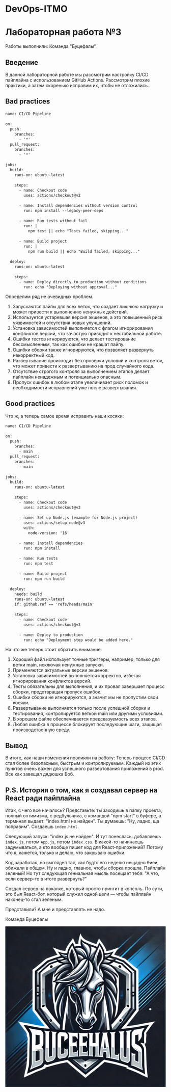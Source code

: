 # DevOps-ITMO

# Лабораторная работа №3

Работы выполнили: Команда "Буцефалы"

## Введение

В данной лабораторной работе мы рассмотрим настройку CI/CD пайплайна с использованием GitHub Actions. 
Рассмотрим плохие практики, а затем скоренько исправим их, чтобы не отложились.

## Bad practices

```
name: CI/CD Pipeline

on:
  push:
    branches:
      - '*'
  pull_request:
    branches:
      - '*'

jobs:
  build:
    runs-on: ubuntu-latest

    steps:
      - name: Checkout code
        uses: actions/checkout@v2

      - name: Install dependencies without version control
        run: npm install --legacy-peer-deps

      - name: Run tests without fail
        run: |
          npm test || echo "Tests failed, skipping..."

      - name: Build project
        run: |
          npm run build || echo "Build failed, skipping..."

  deploy:
    runs-on: ubuntu-latest

    steps:
      - name: Deploy directly to production without conditions
        run: echo "Deploying without approval..."
```

Определим ряд ~~не~~ очевидных проблем.

1. Запускаются пайпы для всех веток, что создает лишнюю нагрузку и может привести к выполнению ненужных действий. 
2. Используется устаревшая версия экшенов, а это повышенный риск уязвимостей и отсутствия новых улучшений. 
3. Установка зависимостей выполняется с флагом игнорирования конфликтов версий, что зачастую приводит к нестабильной работе. 
4. Ошибки тестов игнорируются, что делает тестирование бессмысленным, так как ошибки не крашат пайпу. 
5. Ошибки сборки также игнорируются, что позволяет развернуть некорректный код. 
6. Развертывание происходит без проверки условий и контроля веток, что может привести к развертыванию на прод случайного кода. 
7. Отсутствие строгого контроля за выполнением этапов делает пайплайн ненадежным и потенциально опасным. 
8. Пропуск ошибок в любом этапе увеличивает риск поломок и необходимости исправлений уже после развертывания.

## Good practices

Что ж, а теперь самое время исправить наши косяки:

```
name: CI/CD Pipeline

on:
  push:
    branches:
      - main
  pull_request:
    branches:
      - main

jobs:
  build:
    runs-on: ubuntu-latest

    steps:
      - name: Checkout code
        uses: actions/checkout@v3

      - name: Set up Node.js (example for Node.js project)
        uses: actions/setup-node@v3
        with:
          node-version: '16'

      - name: Install dependencies
        run: npm install

      - name: Run tests
        run: npm test

      - name: Build project
        run: npm run build

  deploy:
    needs: build
    runs-on: ubuntu-latest
    if: github.ref == 'refs/heads/main'

    steps:
      - name: Checkout code
        uses: actions/checkout@v3

      - name: Deploy to production
        run: echo "Deployment step would be added here."
```

На что же теперь стоит обратить внимание:
1. Хороший файл использует точные триггеры, например, только для ветки main, исключая ненужные запуски. 
2. Применяются актуальные версии экшенов. 
3. Установка зависимостей выполняется корректно, избегая игнорирования конфликтов версий. 
4. Тесты обязательны для выполнения, и их провал завершает процесс сборки, предотвращая пропуск ошибок.
5. Ошибки сборки не игнорируются, а значит мы не пропустим свои косяки. 
6. Развертывание выполняется только после успешной сборки и тестирования, контролируется веткой main или другими условиями. 
7. В хорошем файле обеспечивается предсказуемость всех этапов. 
8. Любая ошибка в процессе блокирует последующие шаги, защищая производственную среду.

## Вывод
В итоге, как наши изменения повлияли на работу:
Теперь процесс CI/CD стал более безопасным, быстрым и контролируемым. Каждый из этих пунктов очень важен для успешного развертования приложений в prod. Все как завещал дядюшка Боб.

## P.S. История о том, как я создавал сервер на React ради пайплайна
Итак, с чего всё началось? Представьте: ты заходишь в папку проекта, полный оптимизма, с редбульчика, с командой "npm start" в буфере, а терминал выдает: "index.html не найден". Ты думаешь: "Ну, ладно, ща поправим". Создаешь `index.html`. 

Следующий запуск: "index.js не найден". И тут понеслась: добавляешь `index.js`, потом `App.js`, потом `index.css`. В какой-то начинаешь задумываться, а кто вообще пишет код для React-приложений? Потому что я, кажется, только и делаю, что закрываю ошибки. 

Код заработал, но выглядел так, как будто его неделю нещадно ~~били~~, обижали в общем. Ну и ладно, главное, чтобы сборка прошла. Пайплайн зеленый! Но тут следующая гениальная мысль посещает тебя: "А что, если сервер-то в итоге развернуть?" 

Создал сервер на локалке, который просто принтит в консоль. По сути, это был React-бот, который служил одной цели — чтобы пайплайн наконец-то стал зеленым.

Представили? А мне и представлять не надо. 

Команда Буцефалы

![Логооооо](bucefalu.jpeg)
